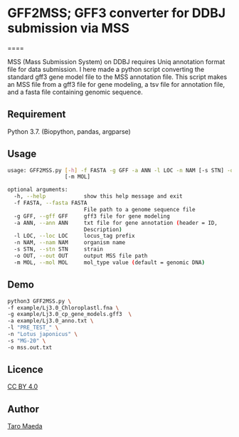 # GFF2MSS; GFF3 converter for DDBJ submission via MSS

====


MSS (Mass Submission System) on DDBJ requires Uniq annotation format file for data submission. I here made a python script converting the standard gff3 gene model file to the MSS annotation file. 
This script makes an MSS file from a gff3 file for gene modeling, a tsv file for annotation file, and a fasta file containing genomic sequence. 

## Requirement
Python 3.7. (Biopython, pandas, argparse)

## Usage
```sh
usage: GFF2MSS.py [-h] -f FASTA -g GFF -a ANN -l LOC -n NAM [-s STN] -o OUT
                  [-m MOL]

optional arguments:
  -h, --help            show this help message and exit
  -f FASTA, --fasta FASTA
                        File path to a genome sequence file
  -g GFF, --gff GFF     gff3 file for gene modeling
  -a ANN, --ann ANN     txt file for gene annotation (header = ID,
                        Description)
  -l LOC, --loc LOC     locus_tag prefix
  -n NAM, --nam NAM     organism name
  -s STN, --stn STN     strain
  -o OUT, --out OUT     output MSS file path
  -m MOL, --mol MOL     mol_type value (default = genomic DNA)
```
  
## Demo
```sh
python3 GFF2MSS.py \
-f example/Lj3.0_Chloroplastl.fna \
-g example/Lj3.0_cp_gene_models.gff3  \
-a example/Lj3.0_anno.txt \
-l "PRE_TEST_" \
-n "Lotus japonicus" \
-s "MG-20" \
-o mss.out.txt 

```


## Licence
[CC BY 4.0](https://creativecommons.org/licenses/by/4.0/deed.en)

## Author
[Taro Maeda](https://github.com/tcnksm)
